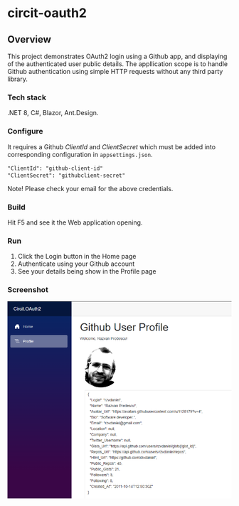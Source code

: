 # circit-oauth2

## Overview

This project demonstrates OAuth2 login using a Github app, and displaying of the authenticated user public details. The appllication scope is to handle Github authentication using simple HTTP requests without any third party library.

### Tech stack
.NET 8, C#, Blazor, Ant.Design.

### Configure
It requires a Github *ClientId* and *ClientSecret* which must be added into corresponding configuration in ``appsettings.json``.

```
"ClientId": "github-client-id"
"ClientSecret": "githubclient-secret"
```

Note! Please check your email for the above credentials.

### Build
Hit F5 and see it the Web application opening. 

### Run

1. Click the Login button in the Home page
2. Authenticate using your Github account
3. See your details being show in the Profile page

### Screenshot

![Screenshot 01](resources/Screenshot-2024-03-14-184924.png?raw=true "Github user profile")
